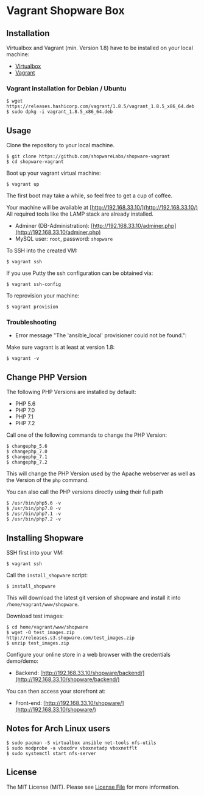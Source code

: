 Vagrant Shopware Box
====================

## Installation

Virtualbox and Vagrant (min. Version 1.8) have to be installed on your local machine:

 - [Virtualbox](https://www.virtualbox.org/wiki/Downloads)
 - [Vagrant](https://www.vagrantup.com/downloads.html)

### Vagrant installation for Debian / Ubuntu
 
    $ wget https://releases.hashicorp.com/vagrant/1.8.5/vagrant_1.8.5_x86_64.deb
    $ sudo dpkg -i vagrant_1.8.5_x86_64.deb
    
## Usage

Clone the repository to your local machine.

    $ git clone https://github.com/shopwareLabs/shopware-vagrant
    $ cd shopware-vagrant

Boot up your vagrant virtual machine:

    $ vagrant up

The first boot may take a while, so feel free to get a cup of coffee.

Your machine will be available at [http://192.168.33.10/](http://192.168.33.10/)
All required tools like the LAMP stack are already installed.

- Adminer (DB-Administration): [http://192.168.33.10/adminer.php](http://192.168.33.10/adminer.php)
- MySQL user: `root`, password: `shopware`

To SSH into the created VM:

    $ vagrant ssh

If you use Putty the ssh configuration can be obtained via:

    $ vagrant ssh-config

To reprovision your machine:

    $ vagrant provision

### Troubleshooting

- Error message "The 'ansible_local' provisioner could not be found.":

Make sure vagrant is at least at version 1.8:

    $ vagrant -v

## Change PHP Version

The following PHP Versions are installed by default:

 - PHP 5.6
 - PHP 7.0
 - PHP 7.1
 - PHP 7.2

Call one of the following commands to change the PHP Version:
 
    $ changephp_5.6
    $ changephp_7.0
    $ changephp_7.1
    $ changephp_7.2

This will change the PHP Version used by the Apache webserver as well as the Version of the `php` command.

You can also call the PHP versions directly using their full path

    $ /usr/bin/php5.6 -v
    $ /usr/bin/php7.0 -v
    $ /usr/bin/php7.1 -v
    $ /usr/bin/php7.2 -v

## Installing Shopware

SSH first into your VM:

    $ vagrant ssh

Call the `install_shopware` script:

    $ install_shopware
    
This will download the latest git version of shopware and install it into `/home/vagrant/www/shopware`.

Download test images:

    $ cd home/vagrant/www/shopware
    $ wget -O test_images.zip http://releases.s3.shopware.com/test_images.zip
    $ unzip test_images.zip

Configure your online store in a web browser with the credentials demo/demo:

- Backend: [http://192.168.33.10/shopware/backend/](http://192.168.33.10/shopware/backend/)

You can then access your storefront at:

- Front-end: [http://192.168.33.10/shopware/](http://192.168.33.10/shopware/)

## Notes for Arch Linux users

    $ sudo pacman -S virtualbox ansible net-tools nfs-utils
    $ sudo modprobe -a vboxdrv vboxnetadp vboxnetflt
    $ sudo systemctl start nfs-server

## License

The MIT License (MIT). Please see [License File](LICENSE) for more information.
